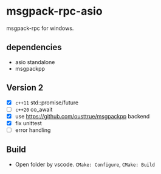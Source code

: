 # msgpack-rpc-asio

msgpack-rpc for windows.

## dependencies

* asio standalone
* msgpackpp

## Version 2

* [x] `c++11` std::promise/future
* [ ] `c++20` co_await
* [x] use https://github.com/ousttrue/msgpackpp backend
* [x] fix unittest
* [ ] error handling

## Build

* Open folder by vscode. `CMake: Configure`, `CMake: Build`
